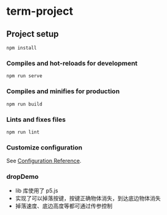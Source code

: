 # term-project

## Project setup

```
npm install
```

### Compiles and hot-reloads for development

```
npm run serve
```

### Compiles and minifies for production

```
npm run build
```

### Lints and fixes files

```
npm run lint
```

### Customize configuration

See [Configuration Reference](https://cli.vuejs.org/config/).

### dropDemo

- lib 库使用了 p5.js
- 实现了可以掉落按键，按键正确物体消失，到达底边物体消失
- 掉落速度、底边高度等都可通过传参控制
